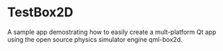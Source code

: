 # TestBox2D
A sample app demostrating how to easily create a mult-platform Qt app  using the open source physics simulator engine  qml-box2d.
